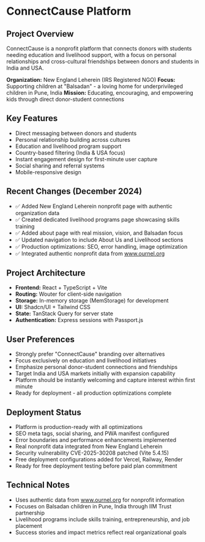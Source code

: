 # ConnectCause Platform

## Project Overview
ConnectCause is a nonprofit platform that connects donors with students needing education and livelihood support, with a focus on personal relationships and cross-cultural friendships between donors and students in India and USA.

**Organization:** New England Leherein (IRS Registered NGO)
**Focus:** Supporting children at "Balsadan" - a loving home for underprivileged children in Pune, India
**Mission:** Educating, encouraging, and empowering kids through direct donor-student connections

## Key Features
- Direct messaging between donors and students
- Personal relationship building across cultures
- Education and livelihood program support
- Country-based filtering (India & USA focus)
- Instant engagement design for first-minute user capture
- Social sharing and referral systems
- Mobile-responsive design

## Recent Changes (December 2024)
- ✅ Added New England Leherein nonprofit page with authentic organization data
- ✅ Created dedicated livelihood programs page showcasing skills training
- ✅ Added about page with real mission, vision, and Balsadan focus
- ✅ Updated navigation to include About Us and Livelihood sections  
- ✅ Production optimizations: SEO, error handling, image optimization
- ✅ Integrated authentic nonprofit data from www.ournel.org

## Project Architecture
- **Frontend:** React + TypeScript + Vite
- **Routing:** Wouter for client-side navigation
- **Storage:** In-memory storage (MemStorage) for development
- **UI:** Shadcn/UI + Tailwind CSS
- **State:** TanStack Query for server state
- **Authentication:** Express sessions with Passport.js

## User Preferences
- Strongly prefer "ConnectCause" branding over alternatives
- Focus exclusively on education and livelihood initiatives
- Emphasize personal donor-student connections and friendships
- Target India and USA markets initially with expansion capability
- Platform should be instantly welcoming and capture interest within first minute
- Ready for deployment - all production optimizations complete

## Deployment Status
- Platform is production-ready with all optimizations
- SEO meta tags, social sharing, and PWA manifest configured
- Error boundaries and performance enhancements implemented
- Real nonprofit data integrated from New England Leherein
- Security vulnerability CVE-2025-30208 patched (Vite 5.4.15)
- Free deployment configurations added for Vercel, Railway, Render
- Ready for free deployment testing before paid plan commitment

## Technical Notes
- Uses authentic data from www.ournel.org for nonprofit information
- Focuses on Balsadan children in Pune, India through IIM Trust partnership
- Livelihood programs include skills training, entrepreneurship, and job placement
- Success stories and impact metrics reflect real organizational goals